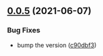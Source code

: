 ## [0.0.5](https://github.com/visualia/visualia/compare/v0.0.3...v0.0.5) (2021-06-07)

### Bug Fixes

- bump the version ([c90dbf3](https://github.com/visualia/visualia/commit/c90dbf3533d42d40f45147deef96f0544b71516b))
